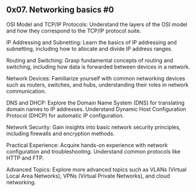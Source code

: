 ## 0x07. Networking basics #0
OSI Model and TCP/IP Protocols: Understand the layers of the OSI model and how they correspond to the TCP/IP protocol suite.

IP Addressing and Subnetting: Learn the basics of IP addressing and subnetting, including how to allocate and divide IP address ranges.

Routing and Switching: Grasp fundamental concepts of routing and switching, including how data is forwarded between devices in a network.

Network Devices: Familiarize yourself with common networking devices such as routers, switches, and hubs, understanding their roles in network communication.

DNS and DHCP: Explore the Domain Name System (DNS) for translating domain names to IP addresses. Understand Dynamic Host Configuration Protocol (DHCP) for automatic IP configuration.

Network Security: Gain insights into basic network security principles, including firewalls and encryption methods.

Practical Experience: Acquire hands-on experience with network configuration and troubleshooting. Understand common protocols like HTTP and FTP.

Advanced Topics: Explore more advanced topics such as VLANs (Virtual Local Area Networks), VPNs (Virtual Private Networks), and cloud networking.
